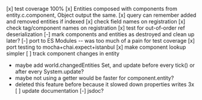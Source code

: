[x] test coverage 100%
[x] Entities composed with components from entity.c.component, Object output the same.
[x] query can remember added and removed entities if indexed
[x] check field names on registration
[x] check tag/component names on registration
[x] test for out-of-order ref deserialization
[-] mark components and entities as destroyed and clean up later?
[-] port to ES Modules -- was too much of a pain for test coverage
[x] port testing to mocha+chai.expect+istanbul
[x] make component lookup simpler
[ ] track component changes in entity
  - maybe add world.changedEntities Set, and update before every tick() or after every System.update?
  - maybe not using a getter would be faster for component.entity?
  - deleted this feature before because it slowed down properties writes 3x
[ ] update documentation
  [-] jsdoc?
